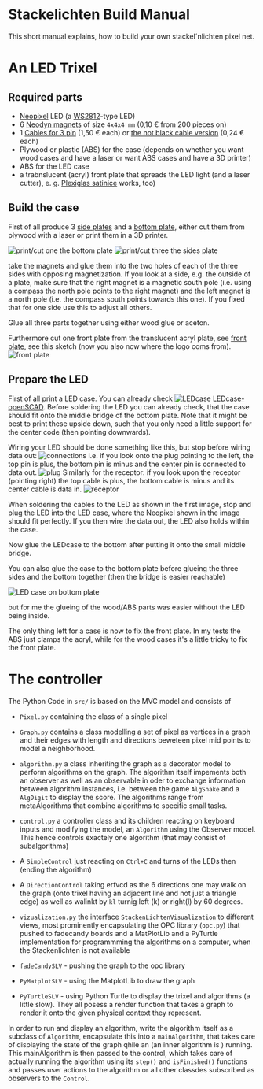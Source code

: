 
# Stackelichten Build Manual
This short manual explains, how to build your own stackel´nlichten pixel net.

# An LED Trixel

## Required parts
* [Neopixel]([https://learn.adafruit.com/adafruit-neopixel-uberguide/overview) LED (a [WS2812](https://cdn-shop.adafruit.com/datasheets/WS2812.pdf)-type LED)
* 6 [Neodyn magnets](http://www.magnetportal.de/wuerfel/neodym-magnet-wuerfel-n45-4mm-1-3kg/a-64/) of size `4x4x4 mm` (0,10 € from 200 pieces on)
* 1 [Cables for 3 pin](https://www.adafruit.com/products/1663) (1,50 € each) or [the not black cable version](https://www.amazon.com/HKBAYI-50Pair-50sets-Connector-WS2812B/dp/B00NBSH4CA/ref=sr_1_4?s=electronics&ie=UTF8&qid=1491030077&sr=1-4&keywords=JST+SM+3+pin) (0,24 € each)
* Plywood or plastic (ABS) for the case (depends on whether you want wood cases and have a laser or want ABS cases and have a 3D printer)
* ABS for the LED case
* a trabnslucent (acryl) front plate that spreads the LED light (and a laser cutter), e. g. [Plexiglas satinice](http://www.plexiglas.de/product/plexiglas/de/produkte/plexiglas-satinice/pages/default.aspx) works, too)


## Build the case
First of all produce 3 [side plates](../openSCAD/side.scad) and a [bottom plate](../openSCAD/bottom.scad), either cut them from plywood with a laser or print them in a 3D printer.

![print/cut one the bottom plate](./img/bottom_plain.png)
![print/cut three the sides plate](./img/side.png)

take the magnets and glue them into the two holes of each of the three sides with opposing magnetization. If you look at a side, e.g. the outside of a plate, make sure that the right magnet is a magnetic south pole (i.e. using a compass the north pole points to the right magnet) and the left magnet is a north pole (i.e. the compass south points towards this one). If you fixed that for one side use this to adjust all others.

Glue all three parts together using either wood glue or aceton.

Furthermore cut one front plate from the translucent acryl plate, see [front plate](../openSCAD/front.scad), see this sketch (now you also now where the logo coms from).
![front plate](img/front_plain.png)

## Prepare the LED
First of all print a LED case. You can already check
![LEDcase](./img/LEDcase.png)
[LEDcase-openSCAD](../openSCAD/LED_case.scad).
 Before soldering the LED you can already check, that the case should fit onto the middle bridge of the bottom plate. Note that it might be best to print these upside down, such that you only need a little support for the center code (then pointing downwards).

Wiring your LED should be done something like this, but stop before wiring data out:
![connections](./img/connections.jpg)
i.e. if you look onto the plug pointing to the left,
the top pin is plus, the bottom pin is minus and the center pin is connected to data out.
![plug](img/plug.jpg)
Similarly for the receptor: if you look upon the receptor (pointing right) the top cable is plus, the bottom cable is minus and its center cable is data in.
![receptor](img/receptor.jpg)

When soldering the cables to the LED as shown in the first image, stop and plug the LED into the LED case,
where the Neopixel shown in the image should fit perfectly. If you then wire the data out, the LED also holds within the case.

Now glue the LEDcase to the bottom after putting it onto the small middle bridge.

You can also glue the case to the bottom plate before glueing the three sides and the bottom together (then the bridge is easier reachable)

![LED case on bottom plate](img/LEDcase2.jpg)

but for me the glueing of the wood/ABS parts was easier without the LED being inside.

The only thing left for a case is now to fix the front plate. In my tests the ABS just clamps the acryl, while for the wood cases it's a little tricky to fix the front plate.

# The controller

The Python Code in `src/` is based on the MVC model and consists of

* `Pixel.py` containing the class of a single pixel
* `Graph.py` contains a class modelling a set of pixel as vertices in a graph and their edges with length and directions beweteen pixel mid points to model a neighborhood.

* `algorithm.py` a class inheriting the graph as a decorator model to perform algorithms on the graph. The algorithm itself impements both an observer as well as an observable in oder to exchange information between algorithm instances, i.e. between the game `AlgSnake` and a `AlgDigit` to display the score. The algorithms range from metaAlgorithms that combine algorithms to specific small tasks.
* `control.py` a controller class and its children reacting on keyboard inputs and modifying the model, an `Algorithm` using the Observer model. This hence controls exactely one algorithm (that may consist of subalgorithms)
 * A `SimpleControl` just reacting on `Ctrl+C` and turns of the LEDs then (ending the algorithm)
 * A `DirectionControl` taking erfvcd as the 6 directions one may walk on the graph (onto trixel having an adjacent line and not just a triangle edge) as well as walinkt by `kl` turnig left (k) or right(l) by 60 degrees.
* `vizualization.py` the interface `StackenLichtenVisualization` to different views, most prominently encapsulating the OPC library (`opc.py`) that pushed to fadecandy boards and a MatPlotLib and a PyTurtle implementation for programmming the algorithms on a computer, when the Stackenlichten is not available
 * `fadeCandySLV` - pushing the graph to the opc library
 * `PyMatplotSLV` - using the MatplotLib to draw the graph
 * `PyTurtleSLV` - using Python Turtle to display the trixel and algorithms (a little slow).
They all posess a render function that takes a graph to render it onto the given physical context they represent.

In order to run and display an algorithm, write the algorithm itself as a subclass of `Algorithm`, encapsulate this into a `mainAlgorithm`, that takes care of displaying the state of the graph qhile an (an inner algorithm is ) running.
This mainAlgorithm is then passed to the control, which takes care of actually running the algorithm using its `step()` and `isFinished()` functions and passes user actions to the algorithm or all other classdes subscribed as observers to the `Control`.
